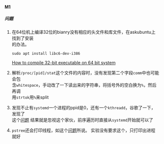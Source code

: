 #### M1
##### 问题
1. 在64位机上编译32位的bianry没有相应的头文件和库文件，在askubuntu上找到了安装  
   的办法。

   ```shell
   sudo apt install libc6-dev-i386
   ```
   
   [How to compile 32-bit executable on 64 bit system](https://askubuntu.com/questions/1270351/how-to-compile-32-bit-executable-on-64-bit-system)


2. 解析`/proc/[pid]/stat`这个文件的内容时，没有发现第二个字段`comm`中也可能会包  
   含`whitespace`，手动改了一下读出来的字符串，将括号外的空白换为`%`，然后再调  
   用`strtok`用`%`来split

3. 发现不止有`systemd`一个进程的ppid是0，还有一个`kthreadd`，谷歌了一下，发现了  
   这个[问题](https://stackoverflow.com/questions/60410486/is-kthreadd-included-in-the-linux-processes)
   结果就是忽视这个家伙，前序遍历时直接从`systemd`开始就可以了

4. `pstree`还会打印线程，如这个[问题](https://stackoverflow.com/questions/25567408/why-are-some-processes-shown-in-pstree-not-shown-in-ps-ef)所说。
   实验没有要求这个，只打印出进程就好
